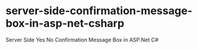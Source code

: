 # server-side-confirmation-message-box-in-asp-net-csharp
Server Side Yes No Confirmation Message Box in ASP.Net C#

